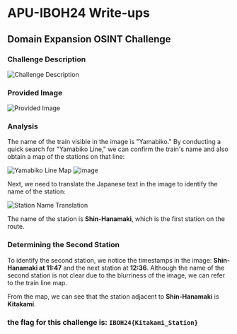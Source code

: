 # APU-IBOH24 Write-ups

## Domain Expansion OSINT Challenge

### Challenge Description
![Challenge Description](https://github.com/user-attachments/assets/eeca2dd5-b731-4c7f-9cb2-7bbdbc152cc0)

### Provided Image
![Provided Image](https://github.com/user-attachments/assets/f775711b-e9ce-4a20-b894-e7335a2c5043)

### Analysis

The name of the train visible in the image is "Yamabiko." By conducting a quick search for "Yamabiko Line," we can confirm the train's name and also obtain a map of the stations on that line:

![Yamabiko Line Map](https://github.com/user-attachments/assets/5fdd940d-dac6-4fc9-9345-9661b4c1acc8)
![image](https://github.com/user-attachments/assets/208c9104-3a7e-45c0-971e-953191b4e587)


Next, we need to translate the Japanese text in the image to identify the name of the station:

![Station Name Translation](https://github.com/user-attachments/assets/ea47c90d-a7ab-46b5-86fb-0eea67679ba5)

The name of the station is **Shin-Hanamaki**, which is the first station on the route. 

### Determining the Second Station
To identify the second station, we notice the timestamps in the image: **Shin-Hanamaki at 11:47** and the next station at **12:36**. Although the name of the second station is not clear due to the blurriness of the image, we can refer to the train line map. 

From the map, we can see that the station adjacent to **Shin-Hanamaki** is **Kitakami**.


### the flag for this challenge is: `IBOH24{Kitakami_Station}`